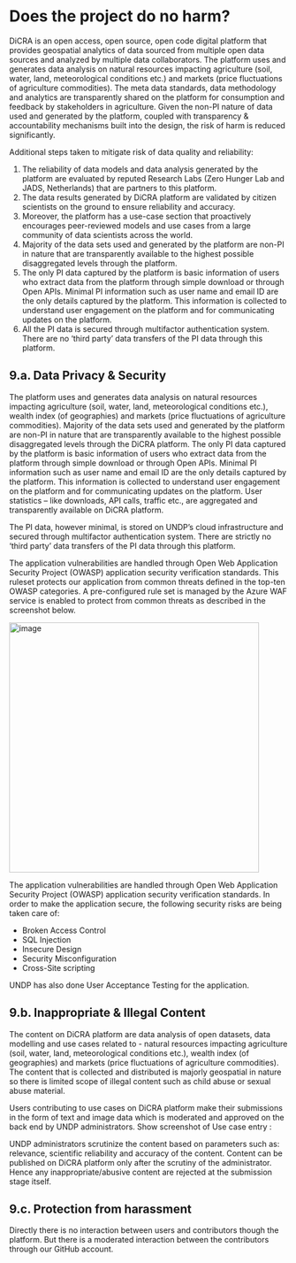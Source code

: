 # Does the project do no harm?

DiCRA is an open access, open source, open code digital platform that provides geospatial analytics of data sourced from multiple open data sources and analyzed by multiple data collaborators. The platform uses and generates data analysis on natural resources impacting agriculture (soil, water, land, meteorological conditions etc.) and markets (price fluctuations of agriculture commodities). The meta data standards, data methodology and analytics are transparently shared on the platform for consumption and feedback by stakeholders in agriculture. Given the non-PI nature of data used and generated by the platform, coupled with transparency & accountability mechanisms built into the design, the risk of harm is reduced significantly.  

Additional  steps taken to mitigate risk of data quality and reliability:
1.	The reliability of data models and data analysis generated by the platform are evaluated by reputed Research Labs (Zero Hunger Lab and JADS, Netherlands) that are partners to this platform. 
2.	The data results generated by DiCRA platform are validated by citizen scientists on the ground to ensure reliability and accuracy. 
3.	Moreover, the platform has a use-case section that proactively encourages peer-reviewed models and use cases from a large community of data scientists across the world. 
4.	Majority of the data sets used and generated by the platform are non-PI in nature that are transparently available to the highest possible disaggregated levels through the platform. 
5.	The only PI data captured by the platform is basic information of users who extract data from the platform through simple download or through Open APIs. Minimal PI information such as user name and email ID are the only details captured by the platform. This information is collected to understand user engagement on the platform and for communicating updates on the platform. 
6.	All the PI data is secured through multifactor authentication system. There are no ‘third party’ data transfers of the PI data through this platform.

## 9.a. Data Privacy & Security

The platform uses and generates data analysis on natural resources impacting agriculture (soil, water, land, meteorological conditions etc.), wealth index (of geographies) and markets (price fluctuations of agriculture commodities). Majority of the data sets used and generated by the platform are non-PI in nature that are transparently available to the highest possible disaggregated levels through the DiCRA platform. 
The only PI data captured by the platform is basic information of users who extract data from the platform through simple download or through Open APIs. Minimal PI information such as user name and email ID are the only details captured by the platform. This information is collected to understand user engagement on the platform and for communicating updates on the platform. User statistics – like downloads, API calls, traffic etc., are aggregated and transparently available on DiCRA platform.

The PI data, however minimal, is stored on UNDP’s cloud infrastructure and secured through multifactor authentication system. There are strictly no ‘third party’ data transfers of the PI data through this platform. 

The application vulnerabilities are handled through Open Web Application Security Project (OWASP) application security verification standards. This ruleset protects our application from common threats defined in the top-ten OWASP categories. A pre-configured rule set is managed by the Azure WAF service is enabled to protect from common threats as described in the screenshot below. 

<img width="452" alt="image" src="https://user-images.githubusercontent.com/42402451/157637304-c1597775-0846-44dc-a801-da8e3ca2aa3e.png">


The application vulnerabilities are handled through Open Web Application Security Project (OWASP) application security verification standards. In order to make the application secure, the following security risks are being taken care of: 
- Broken Access Control 
- SQL Injection 
- Insecure Design 
- Security Misconfiguration
- Cross-Site scripting

UNDP has also done User Acceptance Testing for the application.


## 9.b. Inappropriate & Illegal Content

The content on DiCRA platform are data analysis of open datasets, data modelling and use cases related to - natural resources impacting agriculture (soil, water, land, meteorological conditions etc.), wealth index (of geographies) and markets (price fluctuations of agriculture commodities).  The content that is collected and distributed is majorly geospatial in nature so there is limited scope of illegal content such as child abuse or sexual abuse material.

Users contributing to use cases on DiCRA platform make their submissions in the form of text and image data which is moderated and approved on the back end by UNDP administrators. Show screenshot of Use case entry :


UNDP administrators scrutinize the content based on parameters such as: relevance, scientific reliability and accuracy of the content. Content can be published on DiCRA platform only after the scrutiny of the administrator. Hence any inappropriate/abusive content are rejected at the submission stage itself.


## 9.c. Protection from harassment

Directly there is no interaction between users and contributors though the platform. But there is a moderated interaction between the contributors through our GitHub account. 


